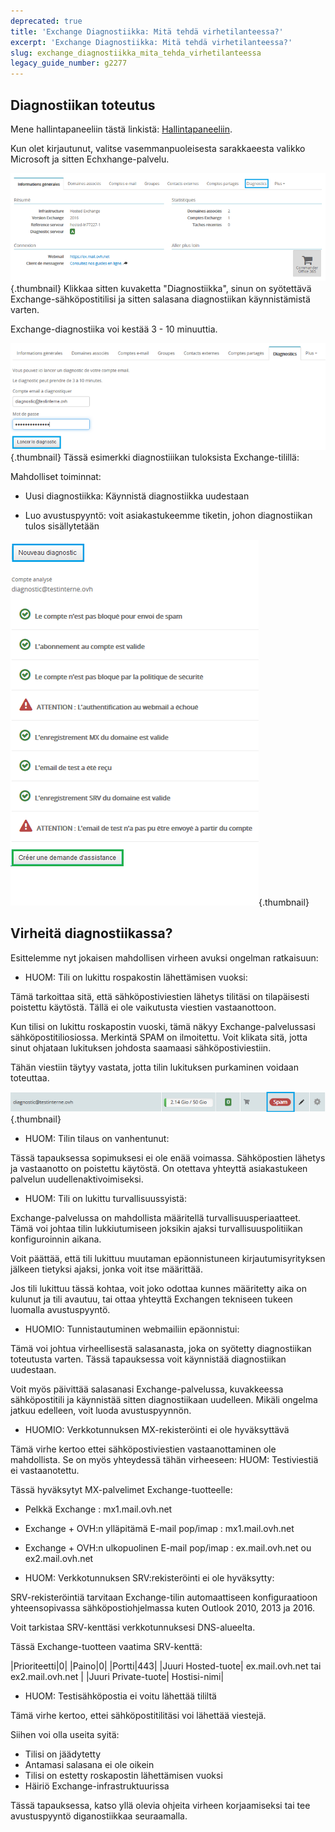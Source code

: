 ```yaml
---
deprecated: true
title: 'Exchange Diagnostiikka: Mitä tehdä virhetilanteessa?'
excerpt: 'Exchange Diagnostiikka: Mitä tehdä virhetilanteessa?'
slug: exchange_diagnostiikka_mita_tehda_virhetilanteessa
legacy_guide_number: g2277
---
```



## Diagnostiikan toteutus
Mene hallintapaneeliin tästä linkistä: [Hallintapaneeliin](https://www.ovh.com/manager/web/login/).

Kun olet kirjautunut, valitse vasemmanpuoleisesta sarakkaeesta valikko Microsoft ja sitten Echxhange-palvelu.

![](images/img_4450.jpg){.thumbnail}
Klikkaa sitten kuvaketta "Diagnostiikka", sinun on syötettävä Exchange-sähköpostitilisi  ja sitten salasana diagnostiikan käynnistämistä varten.

Exchange-diagnostiika  voi kestää 3 - 10 minuuttia.

![](images/img_4451.jpg){.thumbnail}
Tässä esimerkki diagnostiiikan tuloksista Exchange-tilillä:

Mahdolliset toiminnat:


- Uusi diagnostiikka: Käynnistä diagnostiikka uudestaan

- Luo avustuspyyntö: voit asiakastukeemme tiketin, johon diagnostiikan tulos sisällytetään



![](images/img_4471.jpg){.thumbnail}


## Virheitä diagnostiikassa?
Esittelemme nyt jokaisen mahdollisen virheen avuksi ongelman ratkaisuun:


- HUOM: Tili on lukittu rospakostin lähettämisen vuoksi:


Tämä tarkoittaa sitä, että sähköpostiviestien lähetys tilitäsi on tilapäisesti poistettu käytöstä. Tällä ei ole vaikutusta viestien vastaanottoon.

Kun tilisi on lukittu roskapostin vuoski, tämä näkyy Exchange-palvelussasi sähköpostitiliosiossa. Merkintä SPAM on ilmoitettu. Voit klikata sitä, jotta sinut ohjataan lukituksen johdosta saamaasi sähköpostiviestiin.

Tähän viestiin täytyy vastata, jotta tilin lukituksen  purkaminen voidaan toteuttaa.

![](images/img_4453.jpg){.thumbnail}

- HUOM: Tilin tilaus on vanhentunut:


Tässä tapauksessa sopimuksesi ei ole enää voimassa. Sähköpostien lähetys ja vastaanotto on poistettu käytöstä. On otettava yhteyttä asiakastukeen palvelun uudellenaktivoimiseksi.

- HUOM: Tili on lukittu turvallisuussyistä:


Exchange-palvelussa on mahdollista määritellä turvallisuusperiaatteet. Tämä voi johtaa tilin lukkiutumiseen joksikin ajaksi turvallisuuspolitiikan konfiguroinnin aikana. 

Voit päättää, että tili lukittuu muutaman epäonnistuneen kirjautumisyrityksen jälkeen tietyksi ajaksi, jonka voit itse määrittää. 

Jos tili lukittuu tässä kohtaa, voit joko odottaa kunnes määritetty aika on kulunut ja tili avautuu, tai ottaa yhteyttä Exchangen tekniseen tukeen luomalla avustuspyyntö.

- HUOMIO: Tunnistautuminen webmailiin epäonnistui:


Tämä voi johtua virheellisestä salasanasta, joka on syötetty diagnostiikan toteutusta varten. Tässä tapauksessa voit käynnistää diagnostiikan uudestaan.

Voit myös päivittää salasanasi Exchange-palvelussa, kuvakkeessa sähköpostitili ja käynnistää sitten diagnostiikaan uudelleen. Mikäli ongelma jatkuu edelleen, voit luoda avustuspyynnön.

- HUOMIO: Verkkotunnuksen MX-rekisteröinti ei ole hyväksyttävä 


Tämä virhe kertoo ettei sähköpostiviestien vastaanottaminen ole mahdollista. Se on myös yhteydessä tähän virheeseen: HUOM: Testiviestiä ei vastaanotettu.

Tässä hyväksytyt MX-palvelimet Exchange-tuotteelle:


- Pelkkä Exchange : mx1.mail.ovh.net
- Exchange + OVH:n ylläpitämä E-mail pop/imap : mx1.mail.ovh.net
- Exchange + OVH:n ulkopuolinen E-mail pop/imap : ex.mail.ovh.net ou ex2.mail.ovh.net



-  HUOM: Verkkotunnuksen SRV:rekisteröinti ei ole hyväksytty:


SRV-rekisteröintiä tarvitaan Exchange-tilin automaattiseen konfiguraatioon yhteensopivassa sähköpostiohjelmassa kuten Outlook 2010, 2013 ja 2016.

Voit tarkistaa SRV-kenttäsi verkkotunnuksesi DNS-alueelta.

Tässä Exchange-tuotteen vaatima SRV-kenttä:

|Prioriteetti|0|
|Paino|0|
|Portti|443|
|Juuri Hosted-tuote| ex.mail.ovh.net tai ex2.mail.ovh.net |
|Juuri Private-tuote| Hostisi-nimi|



- HUOM: Testisähköpostia ei voitu lähettää tililtä


Tämä virhe kertoo, ettei sähköpostitilitäsi voi lähettää viestejä.

Siihen voi olla useita syitä:


- Tilisi on jäädytetty
- Antamasi salasana ei ole oikein
- Tilisi on estetty roskapostin lähettämisen vuoksi
- Häiriö Exchange-infrastruktuurissa


Tässä tapauksessa, katso yllä olevia ohjeita virheen korjaamiseksi tai tee avustuspyyntö diganostiikkaa seuraamalla.


